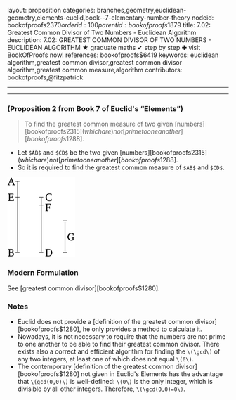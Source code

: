 layout: proposition
categories: branches,geometry,euclidean-geometry,elements-euclid,book--7-elementary-number-theory
nodeid: bookofproofs$2370
orderid: 100
parentid: bookofproofs$1879
title: 7.02: Greatest Common Divisor of Two Numbers - Euclidean Algorithm
description: 7.02: GREATEST COMMON DIVISOR OF TWO NUMBERS - EUCLIDEAN ALGORITHM ★ graduate maths ✔ step by step ✚ visit BookOfProofs now!
references: bookofproofs$6419
keywords: euclidean algorithm,greatest common divisor,greatest common divisor algorithm,greatest common measure,algorithm
contributors: bookofproofs,@fitzpatrick

---


---

### (Proposition 2 from Book 7 of Euclid's “Elements”)

> To find the greatest common measure of two given [numbers][bookofproofs$2315] (which are) not [prime to one another][bookofproofs$1288].
* Let `$AB$` and `$CD$` be the two given [numbers][bookofproofs$2315] (which are) not [prime to one another][bookofproofs$1288].
* So it is required to find the greatest common measure of `$AB$` and `$CD$`.


![fig02e](https://github.com/bookofproofs/bookofproofs.github.io/blob/main/_sources/_assets/images/euclid/Book07/fig02e.png?raw=true)


### Modern Formulation

See [greatest common divisor][bookofproofs$1280].
### Notes

* Euclid does not provide a [definition of the greatest common divisor][bookofproofs$1280], he only provides a method to calculate it.
* Nowadays, it is not necessary to require that the numbers are not prime to one another to be able to find their greatest common divisor. There exists also a correct and efficient algorithm for finding the `\(\gcd\)` of any two integers, at least one of which does not equal `\(0\)`.
* The contemporary [definition of the greatest common divisor][bookofproofs$1280] not given in Euclid's Elements has the advantage that `\(gcd(0,0)\)` is well-defined: `\(0\)` is the only integer, which is divisible by all other integers. Therefore, `\(\gcd(0,0)=0\)`.
